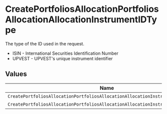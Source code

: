 # CreatePortfoliosAllocationPortfoliosAllocationAllocationInstrumentIDType

The type of the ID used in the request.
* ISIN - International Securities Identification Number
* UPVEST - UPVEST's unique instrument identifier


## Values

| Name                                                                             | Value                                                                            |
| -------------------------------------------------------------------------------- | -------------------------------------------------------------------------------- |
| `CreatePortfoliosAllocationPortfoliosAllocationAllocationInstrumentIDTypeIsin`   | ISIN                                                                             |
| `CreatePortfoliosAllocationPortfoliosAllocationAllocationInstrumentIDTypeUpvest` | UPVEST                                                                           |